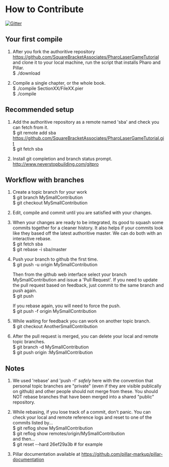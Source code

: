# How to Contribute

[![Gitter](https://badges.gitter.im/Join%20Chat.svg)](https://gitter.im/SquareBracketAssociates/PharoLaserGameTutorial?utm_source=badge&utm_medium=badge&utm_campaign=pr-badge&utm_content=badge)

## Your first compile 

1. After you fork the authoritive repository https://github.com/SquareBracketAssociates/PharoLaserGameTutorial and clone it to your local machine, run the script that installs Pharo and Pillar.  
   $ ./download

1. Compile a single chapter, or the whole book.  
   $ ./compile SectionXX/FileXX.pier  
   $ ./compile   

## Recommended setup

1. Add the authoritive repository as a remote named 'sba' and check you can fetch from it.  
   $ git remote add sba https://github.com/SquareBracketAssociates/PharoLaserGameTutorial.git  
   $ git fetch sba

1. Install git completion and branch status prompt.  
   http://www.neverstopbuilding.com/gitpro  

## Workflow with branches

1. Create a topic branch for your work  
   $ git branch MySmallContribution  
   $ git checkout MySmallContribution

1. Edit, compile and commit until you are satisfied with your changes.

1. When your changes are ready to be integrated, its good to squash some commits together for a cleaner history.  It also helps if your commits look like they based off the latest authoritive master. We can do both with an interactive rebase.  
   $ git fetch sba  
   $ git rebase -i sba/master  

1. Push your branch to github the first time.  
   $ git push -u origin MySmallContribution  

   Then from the github web interface select your branch MySmallContribution and issue a 'Pull Request'. If you need to update the pull request based on feedback, just commit to the same branch and push again.  
   $ git push

   If you rebase again, you will need to force the push.  
   $ git push -f origin MySmallContribution

1. While waiting for feedback you can work on another topic branch.   
   $ git checkout AnotherSmallContribution

1. After the pull request is merged, you can delete your local and remote topic branches.   
   $ git branch -d MySmallContribution  
   $ git push origin :MySmallContribution

## Notes

1. We used 'rebase' and 'push -f'  *safely* here with the convention that personal topic branches are "private" (even if they
are visible publically on github) and other people should not merge from these.  You should NOT rebase branches that have been merged into a shared "public" repository.

1. While rebasing, if you lose track of a commit, don't panic.  You can check your local and remote reference logs and reset to one of the commits listed by...  
   $ git reflog show MySmallContribution  
   $ git reflog show remotes/origin/MySmallContribution  
   and then...  
   $ git reset --hard 26ef29a3b # for example

1. Pillar documentation available at https://github.com/pillar-markup/pillar-documentation

